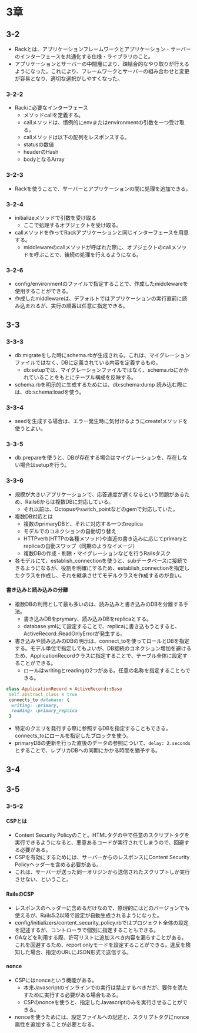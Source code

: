 # 3章
## 3-2
- Rackとは、アプリケーションフレームワークとアプリケーション・サーバーのインターフェースを共通化する仕様・ライブラリのこと。
- アプリケーションとサーバーの中間層により、疎結合的なやり取りが行えるようになった。これにより、フレームワークとサーバーの組み合わせと変更が容易となり、適切な選択がしやすくなった。
### 3-2-2
- Rackに必要なインターフェース
  - メソッドcallを定義する。
  - callメソッドは、慣例的にenvまたはenvironmentの引数を一つ受け取る。
  - callメソッドは以下の配列をレスポンスする。
   - statusの数値
   - headerのHash
   - bodyとなるArray
### 3-2-3
- Rackを使うことで、サーバーとアプリケーションの間に処理を追加できる。
### 3-2-4
- initializeメソッドで引数を受け取る
  - ここで処理するオブジェクトを受け取る。
- callメソッドを作ってRackアプリケーションと同じインターフェースを用意する。
  - middlewareのcallメソッドが呼ばれた際に、オブジェクトのcallメソッドを呼ぶことで、後続の処理を行えるようになる。
### 3-2-6
- config/environmentのファイルで指定することで、作成したmiddlewareを使用することができる。
- 作成したmiddlewareは、デフォルトではアプリケーションの実行直前に読み込まれるが、実行の順番は任意に指定できる。

## 3-3
### 3-3-3
- db:migrateをした時にschema.rbが生成される。これは、マイグレーションファイルではなく、DBに定義されている内容を定義するもの。
  - db:setupでは、マイグレーションファイルではなく、schema.rbにかかれていることをもとにテーブル構成を反映する。
- schema.rbを明示的に生成するためには、db:schema:dump 読み込む際には、db:schema:loadを使う。
### 3-3-4
- seedを生成する場合は、エラー発生時に気付けるようにcreate!メソッドを使うとよい。
### 3-3-5
- db:prepareを使うと、DBが存在する場合はマイグレーションを、存在しない場合はsetupを行う。
### 3-3-6
- 規模が大きいアプリケーションで、応答速度が遅くなるという問題があるため、Rails6からは複数DBに対応している。
  - それ以前は、Octopusやswitch_pointなどのgemで対応していた。
- 複数DB対応とは
  - 複数のprimaryDBと、それに対応する一つのreplica
  - モデルでのコネクションの自動切り替え
  - HTTPverb(HTTPの各種メソッド)や直近の書き込みに応じてprimaryとreplicaの自動スワップ（同期のようなイメージ）
  - 複数DBの作成・削除・マイグレーションなどを行うRailsタスク
- 各モデルにて、establish_connectionを使うと、subデータベースに接続できるようになるが、役割を明確にするため、establish_connectionを指定したクラスを作成し、それを継承させてモデルクラスを作成するのが良い。
#### 書き込みと読み込みの分離
- 複数DBの利用として最も多いのは、読み込みと書き込みのDBを分離する手法。
  - 書き込みDBをprymary、読み込みDBをreplicaとする。
  - database.ymlにて設定することで、replicaに書き込もうとすると、ActiveRecord::ReadOnlyErrorが発生する。
- 書き込みや読み込みのDBの明示は、connect_toを使ってロールとDBを指定する。モデル単位で指定してもよいが、DB接続のコネクション増加を避けるため、ApplicationRecordクラスに指定することで、テーブル全体に設定することができる。
  - ロールはwritingとreadingの2つがある。任意の名称を指定することもできる。
```rb
class ApplicationRecord < ActiveRecord::Base
 self.abstract_class = true
 connects_to database: {
  writing: :primary,
  reading: :primary_replica
 }
```
- 特定のクエリを発行する際に参照するDBを指定することもできる。connects_toにロールを指定したブロックを使う。
- primaryDBの更新を行った直後のデータの参照について、`delay: 2.seconds`とすることで、レプリカDBへの同期にかかる時間を猶予する。

## 3-4
## 3-5
### 3-5-2
#### CSPとは
- Content Security Policyのこと。HTMLタグの中で任意のスクリプトタグを実行できるようになると、悪意あるコードが実行されてしまうので、回避する必要がある。
- CSPを有効にするためには、サーバーからのレスポンスにContent Security Policyヘッダーを含める必要がある。
- これは、サーバーが送った同一オリジンから送信されたスクリプトしか実行させない、ということ。
#### RailsのCSP
- レスポンスのヘッダーに含めるだけなので、原理的にはどのバージョンでも使えるが、Rails5.2以降で設定が自動生成されるようになった。
- config/initializers/content_security_policy.rbではプロジェクト全体の設定を記述するが、コントローラで個別に指定することもできる。
- GAなどを利用する際、許可リストに追加スべき内容を漏らすことがある。これを回避するため、report onlyモードを設定することができる。違反を検知した場合、指定のURLにJSON形式で送信する。
#### nonce
- CSPにはnonceという機能がある。
  - 本来Javascriptのインラインでの実行は禁止するべきだが、要件を満たすために実行する必要がある場合もある。
  - CSPのnonceを使うと、指定したJavascriptのみを実行させることができる。
- nonceを使うためには、設定ファイルへの記述と、スクリプトタグにnonce属性を追加することが必要となる。
